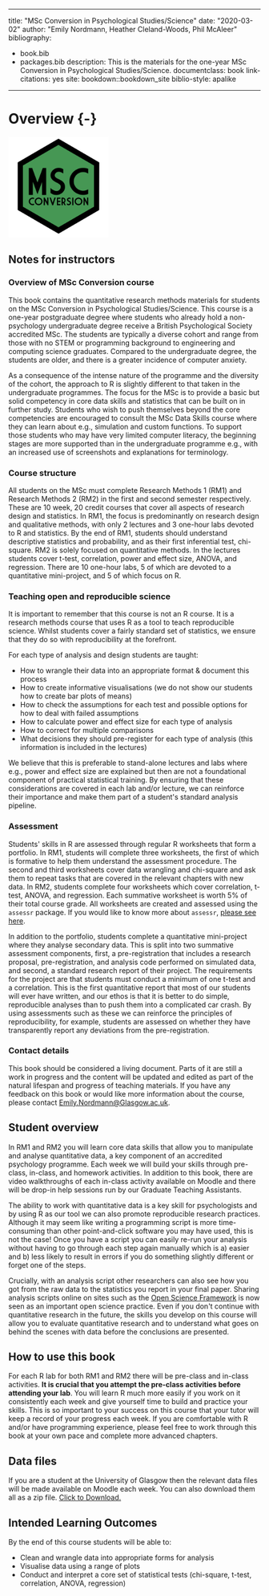 
--- 
title: "MSc Conversion in Psychological Studies/Science"
date: "2020-03-02"
author: "Emily Nordmann, Heather Cleland-Woods, Phil McAleer"
bibliography:
- book.bib
- packages.bib
description: This is the materials for the one-year MSc Conversion in Psychological Studies/Science.
documentclass: book
link-citations: yes
site: bookdown::bookdown_site
biblio-style: apalike
---





# Overview {-}

<img src="images/msc_conv.png" style="width: 200px">

## Notes for instructors

### Overview of MSc Conversion course

This book contains the quantitative research methods materials for students on the MSc Conversion in Psychological Studies/Science. This course is a one-year postgraduate degree where students who already hold a non-psychology undergraduate degree receive a British Psychological Society accredited MSc. The students are typically a diverse cohort and range from those with no STEM or programming background to engineering and computing science graduates. Compared to the undergraduate degree, the students are older, and there is a greater incidence of computer anxiety.

As a consequence of the intense nature of the programme and the diversity of the cohort, the approach to R is slightly different to that taken in the undergraduate programmes. The focus for the MSc is to provide a basic but solid competency in core data skills and statistics that can be built on in further study. Students who wish to push themselves beyond the core competencies are encouraged to consult the MSc Data Skills course where they can learn about e.g., simulation and custom functions. To support those students who may have very limited computer literacy, the beginning stages are more supported than in the undergraduate programme e.g., with an increased use of screenshots and explanations for terminology.

### Course structure

All students on the MSc must complete Research Methods 1 (RM1) and Research Methods 2 (RM2) in the first and second semester respectively. These are 10 week, 20 credit courses that cover all aspects of research design and statistics. In RM1, the focus is predominantly on research design and qualitative methods, with only 2 lectures and 3 one-hour labs devoted to R and statistics. By the end of RM1, students should understand descriptive statistics and probability, and as their first inferential test, chi-square. RM2 is solely focused on quantitative methods. In the lectures students cover t-test, correlation, power and effect size, ANOVA, and regression. There are 10 one-hour labs, 5 of which are devoted to a quantitative mini-project, and 5 of which focus on R.

### Teaching open and reproducible science

It is important to remember that this course is not an R course. It is a research methods course that uses R as a tool to teach reproducible science. Whilst students cover a fairly standard set of statistics, we ensure that they do so with reproducibility at the forefront. 

For each type of analysis and design students are taught:

* How to wrangle their data into an appropriate format & document this process
* How to create informative visualisations (we do not show our students how to create bar plots of means) 
* How to check the assumptions for each test and possible options for how to deal with failed assumptions
* How to calculate power and effect size for each type of analysis
* How to correct for multiple comparisons  
* What decisions they should pre-register for each type of analysis (this information is included in the lectures)

We believe that this is preferable to stand-alone lectures and labs where e.g., power and effect size are explained but then are not a foundational component of  practical statistical training. By ensuring that these considerations are covered in each lab and/or lecture, we can reinforce their importance and make them part of a student's standard analysis pipeline.

### Assessment

Students' skills in R are assessed through regular R worksheets that form a portfolio. In RM1, students will complete three worksheets, the first of which is formative to help them understand the assessment procedure. The second and third worksheets cover data wrangling and chi-square and ask them to repeat tasks that are covered in the relevant chapters with new data. In RM2, students complete four worksheets which cover correlation, t-test, ANOVA, and regression. Each summative worksheet is worth 5% of their total course grade. All worksheets are created and assessed using the `assessr` package. If you would like to know more about `assessr`, [please see here](https://github.com/dalejbarr/assessr).

In addition to the portfolio, students complete a quantitative mini-project where they analyse secondary data. This is split into two summative assessment components, first, a pre-registration that includes a research proposal,  pre-registration, and analysis code performed on simulated data, and second, a standard research report of their project. The requirements for the project are that students must conduct a minimum of one t-test and a correlation. This is the first quantitative report that most of our students will ever have written, and our ethos is that it is better to do simple, reproducible analyses than to push them into a complicated car crash. By using assessments such as these we can reinforce the principles of reproducibility, for example, students are assessed on whether they have transparently report any deviations from the pre-registration.

### Contact details

This book should be considered a living document. Parts of it are still a work in progress and the content will be updated and edited as part of the natural lifespan and progress of teaching materials. If you have any feedback on this book or would like more information about the course, please contact <Emily.Nordmann@Glasgow.ac.uk>.

## Student overview

In RM1 and RM2 you will learn core data skills that allow you to manipulate and analyse quantitative data, a key component of an accredited psychology programme. Each week we will build your skills through pre-class, in-class, and homework activities. In addition to this book, there are video walkthroughs of each in-class activity available on Moodle and there will be drop-in help sessions run by our Graduate Teaching Assistants.

The ability to work with quantitative data is a key skill for psychologists and by using R as our tool we can also promote reproducible research practices. Although it may seem like writing a programming script is more time-consuming than other point-and-click software you may have used, this is not the case! Once you have a script you can easily re-run your analysis without having to go through each step again manually which is a) easier and b) less likely to result in errors if you do something slightly different or forget one of the steps. 

Crucially, with an analysis script other researchers can also see how you got from the raw data to the statistics you report in your final paper. Sharing  analysis scripts online on sites such as the [Open Science Framework](https://osf.io/) is now seen as an important open science practice. Even if you don't continue with quantitative research in the future, the skills you develop on this course will allow you to evaluate quantitative research and to understand what goes on behind the scenes with data before the conclusions are presented.

## How to use this book

For each R lab for both RM1 and RM2 there will be pre-class and in-class activities. **It is crucial that you attempt the pre-class activities before attending your lab**. You will learn R much more easily if you work on it consistently each week and give yourself time to build and practice your skills. This is so important to your success on this course that your tutor will keep a record of your progress each week. If you are comfortable with R and/or have programming experience, please feel free to work through this book at your own pace and complete more advanced chapters.

## Data files

If you are a student at the University of Glasgow then the relevant data files will be made available on Moodle each week. You can also download them all as a zip file. <a href="all_data.zip" download>Click to Download.</a>

## Intended Learning Outcomes

By the end of this course students will be able to:

* Clean and wrangle data into appropriate forms for analysis
* Visualise data using a range of plots
* Conduct and interpret a core set of statistical tests (chi-square, t-test, correlation, ANOVA, regression)
